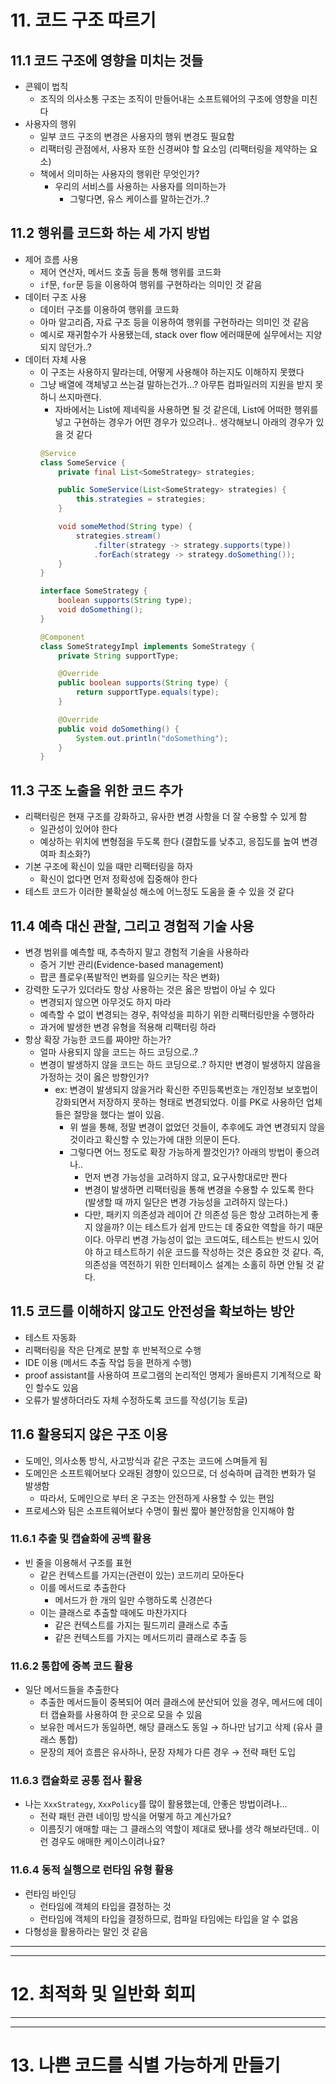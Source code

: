 # 11. 코드 구조 따르기 
## 11.1 코드 구조에 영향을 미치는 것들
- 콘웨이 법칙  
  - 조직의 의사소통 구조는 조직이 만들어내는 소프트웨어의 구조에 영향을 미친다
- 사용자의 행위
  - 일부 코드 구조의 변경은 사용자의 행위 변경도 필요함 
  - 리팩터링 관점에서, 사용자 또한 신경써야 할 요소임 (리팩터링을 제약하는 요소)
  - 책에서 의미하는 사용자의 행위란 무엇인가? 
    - 우리의 서비스를 사용하는 사용자를 의미하는가
      - 그렇다면, 유스 케이스를 말하는건가..?


## 11.2 행위를 코드화 하는 세 가지 방법
- 제어 흐름 사용 
  - 제어 연산자, 메서드 호출 등을 통해 행위를 코드화
  - `if`문, `for`문 등을 이용하여 행위를 구현하라는 의미인 것 같음 
- 데이터 구조 사용
  - 데이터 구조를 이용하여 행위를 코드화
  - 아마 알고리즘, 자료 구조 등을 이용하여 행위를 구현하라는 의미인 것 같음 
  - 예시로 재귀함수가 사용됐는데, stack over flow 에러때문에 실무에서는 지양되지 않던가..? 
- 데이터 자체 사용 
  - 이 구조는 사용하지 말라는데, 어떻게 사용해야 하는지도 이해하지 못했다 
  - 그냥 배열에 객체넣고 쓰는걸 말하는건가...? 아무튼 컴파일러의 지원을 받지 못하니 쓰지마랜다.
    - 자바에서는 List에 제네릭을 사용하면 될 것 같은데, List에 어떠한 행위를 넣고 구현하는 경우가 어떤 경우가 있으려나.. 생각해보니 아래의 경우가 있을 것 같다
    ```java
    @Service
    class SomeService {
        private final List<SomeStrategy> strategies;
    
        public SomeService(List<SomeStrategy> strategies) {
            this.strategies = strategies;
        }
    
        void someMethod(String type) {
            strategies.stream()
                .filter(strategy -> strategy.supports(type))
                .forEach(strategy -> strategy.doSomething());
        }
    }
    
    interface SomeStrategy {
        boolean supports(String type);
        void doSomething();
    }
    
    @Component
    class SomeStrategyImpl implements SomeStrategy {
        private String supportType;
    
        @Override
        public boolean supports(String type) {
            return supportType.equals(type);
        }
    
        @Override
        public void doSomething() {
            System.out.println("doSomething");
        }
    }
    ```


## 11.3 구조 노출을 위한 코드 추가
- 리팩터링은 현재 구조를 강화하고, 유사한 변경 사항을 더 잘 수용할 수 있게 함 
  - 일관성이 있어야 한다 
  - 예상하는 위치에 변형점을 두도록 한다 (결합도를 낮추고, 응집도를 높여 변경 여파 최소화?)
- 기본 구조에 확신이 있을 때만 리팩터링을 하자 
  - 확신이 없다면 먼저 정확성에 집중해야 한다 
- 테스트 코드가 이러한 불확실성 해소에 어느정도 도움을 줄 수 있을 것 같다 

## 11.4 예측 대신 관찰, 그리고 경험적 기술 사용 
- 변경 범위를 예측할 때, 추측하지 말고 경험적 기술을 사용하라 
  - 증거 기반 관리(Evidence-based management)
  - 팝콘 플로우(폭발적인 변화를 일으키는 작은 변화)
- 강력한 도구가 있더라도 항상 사용하는 것은 옳은 방법이 아닐 수 있다 
  - 변경되지 않으면 아무것도 하지 마라 
  - 예측할 수 없이 변경되는 경우, 취약성을 피하기 위한 리팩터링만을 수행하라 
  - 과거에 발생한 변경 유형을 적용해 리팩터링 하라 
- 항상 확장 가능한 코드를 짜야만 하는가? 
  - 얼마 사용되지 않을 코드는 하드 코딩으로..? 
  - 변경이 발생하지 않을 코드는 하드 코딩으로..? 하지만 변경이 발생하지 않음을 가정하는 것이 옳은 방향인가? 
    - ex: 변경이 발생되지 않을거라 확신한 주민등록번호는 개인정보 보호법이 강화되면서 저장하지 못하는 형태로 변경되었다. 이를 PK로 사용하던 업체들은 절망을 했다는 썰이 있음. 
      - 위 썰을 통해, 정말 변경이 없었던 것들이, 추후에도 과연 변경되지 않을 것이라고 확신할 수 있는가에 대한 의문이 든다.
      - 그렇다면 어느 정도로 확장 가능하게 짤것인가? 아래의 방법이 좋으려나.. 
        - 먼저 변경 가능성을 고려하지 않고, 요구사항대로만 짠다 
        - 변경이 발생하면 리팩터링을 통해 변경을 수용할 수 있도록 한다 (발생할 때 까지 일단은 변경 가능성을 고려하지 않는다.)
        - 다만, 패키지 의존성과 레이어 간 의존성 등은 항상 고려하는게 좋지 않을까? 이는 테스트가 쉽게 만드는 데 중요한 역할을 하기 때문이다. 아무리 변경 가능성이 없는 코드여도, 테스트는 반드시 있어야 하고 테스트하기 쉬운 코드를 작성하는 것은 중요한 것 같다. 즉, 의존성을 역전하기 위한 인터페이스 설계는 소홀히 하면 안될 것 같다. 
        

## 11.5 코드를 이해하지 않고도 안전성을 확보하는 방안  
- 테스트 자동화 
- 리팩터링을 작은 단계로 분할 후 반복적으로 수행 
- IDE 이용 (메서드 추출 작업 등을 편하게 수행)
- proof assistant를 사용하여 프로그램의 논리적인 명제가 올바른지 기계적으로 확인 할수도 있음 
- 오류가 발생하더라도 자체 수정하도록 코드를 작성(기능 토글)


## 11.6 활용되지 않은 구조 이용 
- 도메인, 의사소통 방식, 사고방식과 같은 구조는 코드에 스며들게 됨 
- 도메인은 소프트웨어보다 오래된 경향이 있으므로, 더 성숙하며 급격한 변화가 덜 발생함 
  - 따라서, 도메인으로 부터 온 구조는 안전하게 사용할 수 있는 편임 
- 프로세스와 팀은 소프트웨어보다 수명이 훨씬 짧아 불안정함을 인지해야 함 

### 11.6.1 추출 및 캡슐화에 공백 활용
- 빈 줄을 이용해서 구조를 표현
  - 같은 컨텍스트를 가지는(관련이 있는) 코드끼리 모아둔다 
  - 이를 메서드로 추출한다
    - 메서드가 한 개의 일만 수행하도록 신경쓴다 
  - 이는 클래스로 추출할 때에도 마찬가지다
    - 같은 컨텍스트를 가지는 필드끼리 클래스로 추출 
    - 같은 컨텍스트를 가지는 메서드끼리 클래스로 추출 등 


### 11.6.2 통합에 중복 코드 활용
- 일단 메서드들을 추출한다 
  - 추출한 메서드들이 중복되어 여러 클래스에 분산되어 있을 경우, 메서드에 데이터 캡슐화를 사용하여 한 곳으로 모을 수 있음
  - 보유한 메서드가 동일하면, 해당 클래스도 동일 → 하나만 남기고 삭제 (유사 클래스 통합)
  - 문장의 제어 흐름은 유사하나, 문장 자체가 다른 경우 → 전략 패턴 도입 


### 11.6.3 캡슐화로 공통 접사 활용 
- 나는 `XxxStrategy`, `XxxPolicy`를 많이 활용했는데, 안좋은 방법이려나... 
  - 전략 패턴 관련 네이밍 방식을 어떻게 하고 계신가요?
  - 이름짓기 애매할 때는 그 클래스의 역할이 제대로 됐나를 생각 해보라던데.. 이런 경우도 애매한 케이스이려나요?


### 11.6.4 동적 실행으로 런타임 유형 활용 
- 런타임 바인딩 
  - 런타임에 객체의 타입을 결정하는 것 
  - 런타임에 객체의 타입을 결정하므로, 컴파일 타임에는 타입을 알 수 없음
- 다형성을 활용하라는 말인 것 같음 

---

---

# 12. 최적화 및 일반화 회피

---

---

# 13. 나쁜 코드를 식별 가능하게 만들기 